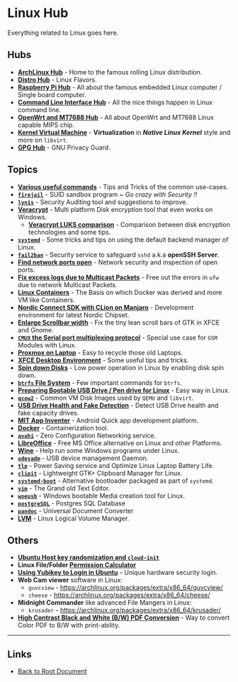 # Linux Hub

Everything related to Linux goes here.

## Hubs

- **[ArchLinux Hub](./ArchLinux/README.md)** - Home to the famous rolling Linux distribution.
- **[Distro Hub](./Distro/README.md)** - Linux Flavors.
- **[Raspberry Pi Hub](./RPi/README.md)** - All about the famous embedded Linux computer / Single board computer.
- **[Command Line Interface Hub](./cli/README.md)** - All the nice things happen in Linux command line.
- **[OpenWrt and MT7688 Hub](./OpenWrt-MT7688/README.md)** - All about OpenWrt and MT7688 Linux capable MIPS chip.
- **[Kernel Virtual Machine](./KVM/README.md)** - **Virtualization** in ***Native Linux Kernel*** style and more on `libvirt`.
- **[GPG Hub](./GPG/README.md)** - GNU Privacy Guard.

## Topics

- **[Various useful commands](./tips-n-tricks.md)** - Tips and Tricks of the common use-cases.
- **[`firejail`](./firejail.md)** - SUID sandbox program *~ Go crazy with Security !!*
- **[`lynis`](./lynis.md)** - Security Auditing tool and suggestions to improve.
- **[Veracrypt](./veracrypt.md)** - Multi platform Disk encryption tool that even works on Windows.
    - **[Veracrypt LUKS comparison](./veracrypt-luks-compare1.md)** - Comparison between disk encryption technologies and some tips.
- **[`systemd`](./systemd.md)** - Some tricks and tips on using the default backend manager of Linux.
- **[`fail2ban`](./fail2ban.md)** - Security service to safeguard `sshd` a.k.a **openSSH Server**.
- **[Find network ports open](./find-network-port-open.md)** - Network security and inspection of open ports.
- **[Fix excess logs due to Multicast Packets](./ufw-multicast-issue.md)** - Free out the errors in `ufw` due to network Multicast Packets.
- **[Linux Containers](./linux-containers.md)** - The Basis on which Docker was derived and more VM like Containers.
- **[Nordic Connect SDK with CLion on Manjaro](./nordic-connect-clion-linux.md)** - Development environment for latest Nordic Chipset.
- **[Enlarge Scrollbar width](./enlarge-scroll-bar-width.md)** - Fix the tiny lean scroll bars of GTK in XFCE and Gnome.
- **[`CMUX` the Serial port multiplexing protocol](./cmux.md)** - Special use case for `GSM` Modules with Linux.
- **[Proxmox on Laptop](./proxmox-on-laptop.md)** - Easy to recycle those old Laptops.
- **[XFCE Desktop Environment](./xfce4.md)** - Some useful tips and tricks.
- **[Spin down Disks](./spin-down-disks.md)** - Low power operation in Linux by enabling disk spin down.
- **[`btrfs` File System](./btrfs.md)** - Few important commands for `btrfs`.
- **[Preparing Bootable USB Drive / Pen drive for Linux](./ArchLinux/README.md#creating-usb-drive-for-any-archlinux-variant)** - Easy way in Linux.
- **[`qcow2`](./qcow2.md)** - Common VM Disk Images used by `QEMU` and `libvirt`.
- **[USB Drive Health and Fake Detection](./usb-drive-health-and-fake1.md)** - Detect USB Drive health and fake capacity drives.
- **[MIT App Inventer](./mit-app-inventor.md)** - Android Quick app development platform.
- **[Docker](./docker.md)** - Containerization tool.
- **[`avahi`](./avahi.md)** - Zero Configuration Networking service.
- **[LibreOffice](./libreoffice.md)** - Free MS Office alternative on Linux and other Platforms.
- **[Wine](./wine.md)** - Help run some Windows programs under Linux.
- **[`udevadm`](./udevadm.md)** - USB device management Daemon.
- **[`tlp`](./tlp.md)** - Power Saving service and Optimize Linux Laptop Battery Life.
- **[`clipit`](./clipit.md)** - Lightweight GTK+ Clipboard Manager for Linux.
- **[`systemd-boot`](./systemd-boot.md)** - Alternative bootloader packaged as part of `systemd`.
- **[`vim`](./vim.md)** - The Grand old Text Editor.
- **[`woeusb`](./woeusb.md)** - Windows bootable Media creation tool for Linux.
- **[`postgreSQL`](./postgresql.md)** - Postgres SQL Database
- **[`pandoc`](./pandoc.md)** - Universal Document Converter
- **[LVM](./lvm.md)** - Linux Logical Volume Manager.



## Others

- **[Ubuntu Host key randomization and `cloud-init`](./ubuntu-key-random+cloud-init.md)**
- **Linux File/Folder [Permission Calculator](http://permissions-calculator.org/)**
- **[Using Yubikey to Login in Ubuntu](./yubikey-login-ubuntu.md)** - Unique hardware security login.
- **Web Cam viewer** software in Linux:
    - `guvcview` - <https://archlinux.org/packages/extra/x86_64/guvcview/>
    - `cheese` - <https://archlinux.org/packages/extra/x86_64/cheese/>
- **Midnight Commander** like advanced File Mangers in Linux:
    - `krusader` - <https://archlinux.org/packages/extra/x86_64/krusader/>
- **[High Contrast Black and White (B/W) PDF Conversion](./high-contrast-bw-pdf.md)** - Way to convert Color PDF to B/W with print-ability.

----
<!-- Footer Begins Here -->
## Links

- [Back to Root Document](../README.md)
